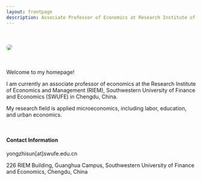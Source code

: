 ```yaml
---
layout: frontpage
description: Associate Professor of Economics at Research Institute of Economics and Management (RIEM), Southwestern University of Finance and Economics (SWUFE).
---
```

<div class="container-narrow">
    <div class="row-fluid">
        <div class="span4">
            <br/><br/><img style="float: left; border-radius:50%" src="../assets/pics/ys.JPG">
        </div>
       <!-- <div class="span1">
        </div> -->
        <div class="span7">
            <br/><br/><p>Welcome to my homepage!<br/></p>
            <p>I am currently an associate professor of economics at <!-- <a href="http://econ.tamu.edu" target="_blank"> --> the Research Institute  of Economics and Management (RIEM), <!-- </a> at <a href="http://www.tamu.edu" target="_blank">  </a> --> Southwestern University of Finance and Economics (SWUFE) in Chengdu, China. <br/></p>
            <p> My research field is applied microeconomics, including labor, education, and urban economics.</p> 
           <br/><h4><a name="contact"></a>Contact Information</h4>
           <div id="hide_email">
           yongzhisun[at]swufe.edu.cn<br/>
           </div>
           <p>226 RIEM Building, Guanghua Campus, Southwestern University of Finance and Economics, Chengdu, China<br/></p>
        </div>
</div>
